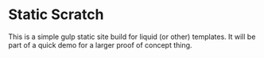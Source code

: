# Static Scratch 

This is a simple gulp static site build for liquid (or other) templates. It will be part of a quick demo for a larger proof of concept thing.